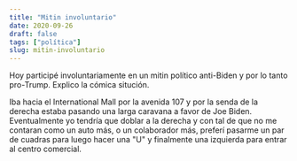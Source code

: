 ```yaml
---
title: "Mitin involuntario"
date: 2020-09-26
draft: false
tags: ["política"]
slug: mitin-involuntario
---
```

Hoy participé involuntariamente en un mitin político anti-Biden y por lo tanto pro-Trump. Explico la cómica situción.

Iba hacia el International Mall por la avenida 107 y por la senda de la derecha estaba pasando una larga caravana a favor de Joe Biden. Eventualmente yo tendría que doblar a la derecha y con tal de que no me contaran como un auto más, o un colaborador más, preferí pasarme un par de cuadras para luego hacer una "U" y finalmente una izquierda para entrar al centro comercial.
